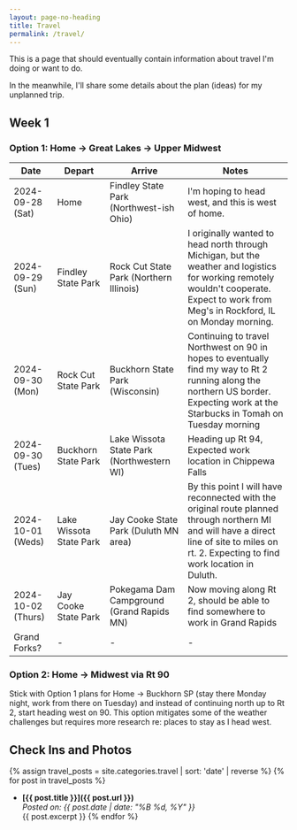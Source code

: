 ```yaml
---
layout: page-no-heading
title: Travel
permalink: /travel/
---
```


This is a page that should eventually contain information about travel I'm doing or want to do.  

In the meanwhile, I'll share some details about the plan (ideas) for my unplanned trip.

## Week 1

### Option 1: Home -> Great Lakes -> Upper Midwest

| Date       | Depart | Arrive | Notes |
|------------|----------------|-------------|-------|
| 2024-09-28 (Sat)| Home           | Findley State Park (Northwest-ish Ohio)      |    I'm hoping to head west, and this is west of home.   |
| 2024-09-29 (Sun)| Findley State Park| Rock Cut State Park (Northern Illinois) | I originally wanted to head north through Michigan, but the weather and logistics for working remotely wouldn't cooperate. Expect to work from Meg's in Rockford, IL on Monday morning. |
| 2024-09-30 (Mon) |  Rock Cut State Park | Buckhorn State Park (Wisconsin) | Continuing to travel Northwest on 90 in hopes to eventually find my way to Rt 2 running along the northern US border. Expecting work at the Starbucks in Tomah on Tuesday morning|
| 2024-09-30 (Tues) | Buckhorn State Park | Lake Wissota State Park (Northwestern WI) | Heading up Rt 94, Expected work location in Chippewa Falls |
| 2024-10-01 (Weds) | Lake Wissota State Park | Jay Cooke State Park (Duluth MN area) | By this point I will have reconnected with the original route planned through northern MI and will have a direct line of site to miles on rt. 2.  Expecting to find work location in Duluth.|
| 2024-10-02 (Thurs)| Jay Cooke State Park | Pokegama Dam Campground (Grand Rapids MN) | Now moving along Rt 2, should be able to find somewhere to work in Grand Rapids|
| Grand Forks? | - | - | - |

### Option 2: Home -> Midwest via Rt 90

Stick with Option 1 plans for Home -> Buckhorn SP (stay there Monday night, work from there on Tuesday) and instead of continuing north up to Rt 2, start heading west on 90.  This option mitigates some of the weather challenges but requires more research re: places to stay as I head west.

## Check Ins and Photos

{% assign travel_posts = site.categories.travel | sort: 'date' | reverse %}
{% for post in travel_posts %}
- **[{{ post.title }}]({{ post.url }})**  
  _Posted on: {{ post.date | date: "%B %d, %Y" }}_  
  {{ post.excerpt }}
{% endfor %}
